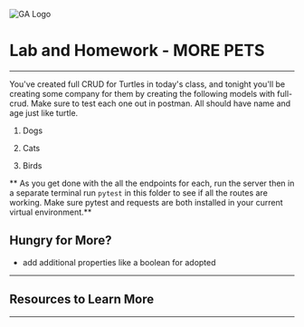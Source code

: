 ![GA Logo](https://upload.wikimedia.org/wikipedia/en/thumb/f/f4/General_Assembly_logo.svg/1280px-General_Assembly_logo.svg.png)
# Lab and Homework - MORE PETS
-------

You've created full CRUD for Turtles in today's class, and tonight you'll be creating some company for them by creating the following models with full-crud. Make sure to test each one out in postman. All should have name and age just like turtle.

1. Dogs

2. Cats

3. Birds

** As you get done with the all the endpoints for each, run the server then in a separate terminal run `pytest` in this folder to see if all the routes are working. Make sure pytest and requests are both installed in your current virtual environment.**

## Hungry for More?

- add additional properties like a boolean for adopted


-------
## Resources to Learn More

-------

